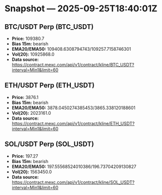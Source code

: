 # Snapshot — 2025-09-25T18:40:01Z

## BTC/USDT Perp (BTC_USDT)
- **Price:** 109380.7
- **Bias 15m:** bearish
- **EMA20/EMA50:** 109408.6308794743/109257.7158746301
- **Vol(20):** 10925868.0
- **Data source:** https://contract.mexc.com/api/v1/contract/kline/BTC_USDT?interval=Min1&limit=60

## ETH/USDT Perp (ETH_USDT)
- **Price:** 3876.1
- **Bias 15m:** bearish
- **EMA20/EMA50:** 3878.0450274385453/3865.338120188601
- **Vol(20):** 2023161.0
- **Data source:** https://contract.mexc.com/api/v1/contract/kline/ETH_USDT?interval=Min1&limit=60

## SOL/USDT Perp (SOL_USDT)
- **Price:** 197.27
- **Bias 15m:** bearish
- **EMA20/EMA50:** 197.55568524010386/196.73704209130827
- **Vol(20):** 1563450.0
- **Data source:** https://contract.mexc.com/api/v1/contract/kline/SOL_USDT?interval=Min1&limit=60
